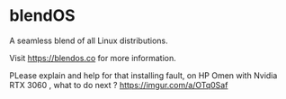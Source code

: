 # blendOS
A seamless blend of all Linux distributions.

Visit https://blendos.co for more information.


PLease explain and  help for that installing fault, on HP Omen with Nvidia RTX 3060 , what  to  do next ?  https://imgur.com/a/OTq0Saf
